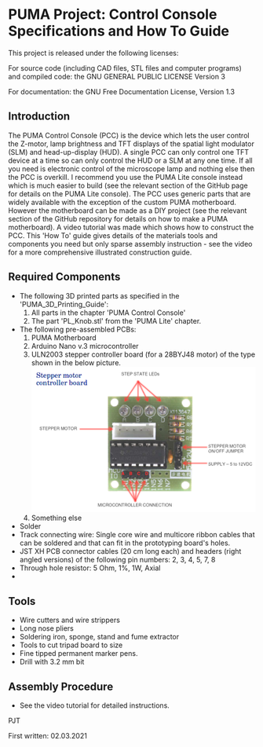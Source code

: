 PUMA Project: Control Console Specifications and How To Guide
=============================================================

This project is released under the following licenses:

For source code (including CAD files, STL files and computer programs) and compiled code: the GNU GENERAL PUBLIC LICENSE Version 3

For documentation: the GNU Free Documentation License, Version 1.3

Introduction
------------
The PUMA Control Console (PCC) is the device which lets the user control the Z-motor, lamp brightness and TFT displays of the spatial light modulator (SLM) and head-up-display (HUD).
A single PCC can only control one TFT device at a time so can only control the HUD or a SLM at any one time.
If all you need is electronic control of the microscope lamp and nothing else then the PCC is overkill. I recommend you use the PUMA Lite console instead which is much easier to build (see the relevant section of the GitHub page for details on the PUMA Lite console).
The PCC uses generic parts that are widely available with the exception of the custom PUMA motherboard. However the motherboard can be made as a DIY project (see the relevant section of the GitHub repository for details on how to make a PUMA motherboard).
A video tutorial was made which shows how to construct the PCC. This 'How To' guide gives details of the materials tools and components you need but only sparse assembly instruction - see the video for a more comprehensive illustrated construction guide.

Required Components
-------------------
* The following 3D printed parts as specified in the 'PUMA_3D_Printing_Guide':
    1. All parts in the chapter 'PUMA Control Console'
    2. The part 'PL_Knob.stl' from the 'PUMA Lite' chapter.
* The following pre-assembled PCBs:
    1. PUMA Motherboard
    2. Arduino Nano v.3 microcontroller
    3. ULN2003 stepper controller board (for a 28BYJ48  motor) of the type shown in the below picture.
    ![PUMA Stepper controller](Images/PCC_Stepper_controller.png)
    4. Something else 
* Solder
* Track connecting wire: Single core wire and multicore ribbon cables that can be soldered and that can fit in the prototyping board's holes.
* JST XH PCB connector cables (20 cm long each) and headers (right angled versions) of the following pin numbers: 2, 3, 4, 5, 7, 8
* Through hole resistor: 5 Ohm, 1%, 1W, Axial
* 

Tools
-----
* Wire cutters and wire strippers
* Long nose pliers
* Soldering iron, sponge, stand and fume extractor
* Tools to cut tripad board to size
* Fine tipped permanent marker pens.
* Drill with 3.2 mm bit



Assembly Procedure
------------------
* See the video tutorial for detailed instructions.


 

PJT

First written: 02.03.2021 
